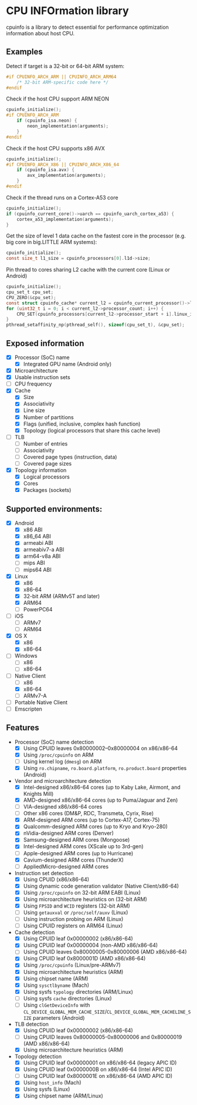 # CPU INFOrmation library

cpuinfo is a library to detect essential for performance optimization information about host CPU.

## Examples

Detect if target is a 32-bit or 64-bit ARM system:

```c
#if CPUINFO_ARCH_ARM || CPUINFO_ARCH_ARM64
    /* 32-bit ARM-specific code here */
#endif
```

Check if the host CPU support ARM NEON
```c
cpuinfo_initialize();
#if CPUINFO_ARCH_ARM
    if (cpuinfo_isa.neon) {
        neon_implementation(arguments);
    }
#endif
```

Check if the host CPU supports x86 AVX
```c
cpuinfo_initialize();
#if CPUINFO_ARCH_X86 || CPUINFO_ARCH_X86_64
    if (cpuinfo_isa.avx) {
        avx_implementation(arguments);
    }
#endif
```

Check if the thread runs on a Cortex-A53 core
```c
cpuinfo_initialize();
if (cpuinfo_current_core()->uarch == cpuinfo_uarch_cortex_a53) {
    cortex_a53_implementation(arguments);
}
```

Get the size of level 1 data cache on the fastest core in the processor (e.g. big core in big.LITTLE ARM systems):
```c
cpuinfo_initialize();
const size_t l1_size = cpuinfo_processors[0].l1d->size;
```

Pin thread to cores sharing L2 cache with the current core (Linux or Android)
```c
cpuinfo_initialize();
cpu_set_t cpu_set;
CPU_ZERO(&cpu_set);
const struct cpuinfo_cache* current_l2 = cpuinfo_current_processor()->l2;
for (uint32_t i = 0; i < current_l2->processor_count; i++) {
    CPU_SET(cpuinfo_processors[current_l2->processor_start + i].linux_id, &cpu_set);
}
pthread_setaffinity_np(pthread_self(), sizeof(cpu_set_t), &cpu_set);
```

## Exposed information
- [x] Processor (SoC) name
  - [x] Integrated GPU name (Android only)
- [x] Microarchitecture
- [x] Usable instruction sets
- [ ] CPU frequency
- [x] Cache
  - [x] Size
  - [x] Associativity
  - [x] Line size
  - [x] Number of partitions
  - [x] Flags (unified, inclusive, complex hash function)
  - [x] Topology (logical processors that share this cache level)
- [ ] TLB
  - [ ] Number of entries
  - [ ] Associativity
  - [ ] Covered page types (instruction, data)
  - [ ] Covered page sizes
- [x] Topology information
  - [x] Logical processors
  - [x] Cores
  - [x] Packages (sockets)

## Supported environments:
- [x] Android
  - [x] x86 ABI
  - [x] x86_64 ABI
  - [x] armeabi ABI
  - [x] armeabiv7-a ABI
  - [x] arm64-v8a ABI
  - [ ] mips ABI
  - [ ] mips64 ABI
- [x] Linux
  - [x] x86
  - [x] x86-64
  - [x] 32-bit ARM (ARMv5T and later)
  - [x] ARM64
  - [ ] PowerPC64
- [ ] iOS
  - [ ] ARMv7
  - [ ] ARM64
- [x] OS X
  - [x] x86
  - [x] x86-64
- [ ] Windows
  - [ ] x86
  - [ ] x86-64
- [ ] Native Client
  - [ ] x86
  - [x] x86-64
  - [ ] ARMv7-A
- [ ] Portable Native Client
- [ ] Emscripten

## Features

- Processor (SoC) name detection
  - [x] Using CPUID leaves 0x80000002–0x80000004 on x86/x86-64
  - [x] Using `/proc/cpuinfo` on ARM
  - [ ] Using kernel log (`dmesg`) on ARM
  - [x] Using `ro.chipname`, `ro.board.platform`, `ro.product.board` properties (Android)
- Vendor and microarchitecture detection
  - [x] Intel-designed x86/x86-64 cores (up to Kaby Lake, Airmont, and Knights Mill)
  - [x] AMD-designed x86/x86-64 cores (up to Puma/Jaguar and Zen)
  - [ ] VIA-designed x86/x86-64 cores
  - [ ] Other x86 cores (DM&P, RDC, Transmeta, Cyrix, Rise)
  - [x] ARM-designed ARM cores (up to Cortex-A17, Cortex-75)
  - [x] Qualcomm-designed ARM cores (up to Kryo and Kryo-280)
  - [x] nVidia-designed ARM cores (Denver)
  - [x] Samsung-designed ARM cores (Mongoose)
  - [x] Intel-designed ARM cores (XScale up to 3rd-gen)
  - [ ] Apple-designed ARM cores (up to Hurricane)
  - [x] Cavium-designed ARM cores (ThunderX)
  - [ ] AppliedMicro-designed ARM cores
- Instruction set detection
  - [x] Using CPUID (x86/x86-64)
  - [x] Using dynamic code generation validator (Native Client/x86-64)
  - [x] Using `/proc/cpuinfo` on 32-bit ARM EABI (Linux)
  - [x] Using microarchitecture heuristics on (32-bit ARM)
  - [x] Using `FPSID` and `WCID` registers (32-bit ARM)
  - [ ] Using `getauxval` or `/proc/self/auxv` (Linux)
  - [ ] Using instruction probing on ARM (Linux)
  - [ ] Using CPUID registers on ARM64 (Linux)
- Cache detection
  - [x] Using CPUID leaf 0x00000002 (x86/x86-64)
  - [x] Using CPUID leaf 0x00000004 (non-AMD x86/x86-64)
  - [ ] Using CPUID leaves 0x80000005-0x80000006 (AMD x86/x86-64)
  - [x] Using CPUID leaf 0x8000001D (AMD x86/x86-64)
  - [x] Using `/proc/cpuinfo` (Linux/pre-ARMv7)
  - [x] Using microarchitecture heuristics (ARM)
  - [x] Using chipset name (ARM)
  - [x] Using `sysctlbyname` (Mach)
  - [x] Using sysfs `typology` directories (ARM/Linux)
  - [ ] Using sysfs `cache` directories (Linux)
  - [ ] Using `clGetDeviceInfo` with `CL_DEVICE_GLOBAL_MEM_CACHE_SIZE`/`CL_DEVICE_GLOBAL_MEM_CACHELINE_SIZE` parameters (Android)
- TLB detection
  - [x] Using CPUID leaf 0x00000002 (x86/x86-64)
  - [ ] Using CPUID leaves 0x80000005-0x80000006 and 0x80000019 (AMD x86/x86-64)
  - [x] Using microarchitecture heuristics (ARM)
- Topology detection
  - [x] Using CPUID leaf 0x00000001 on x86/x86-64 (legacy APIC ID)
  - [x] Using CPUID leaf 0x0000000B on x86/x86-64 (Intel APIC ID)
  - [ ] Using CPUID leaf 0x8000001E on x86/x86-64 (AMD APIC ID)
  - [x] Using `host_info` (Mach)
  - [x] Using sysfs (Linux)
  - [x] Using chipset name (ARM/Linux)
